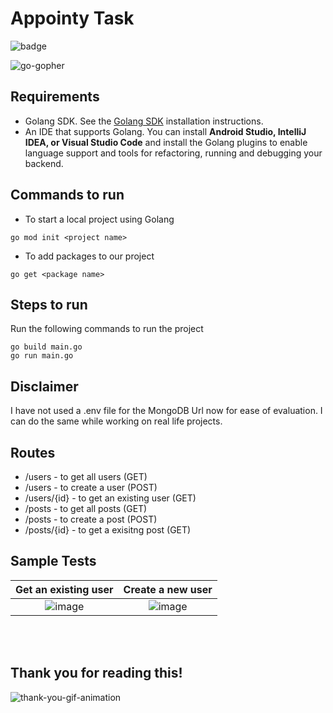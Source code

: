 # Appointy Task

![badge](https://img.shields.io/badge/Appointy-Technical%20Task-%23099DFD)

![go-gopher](https://user-images.githubusercontent.com/59786899/136669624-9007d601-5c78-4807-925e-4f4adc7c91e0.png)


## Requirements

* Golang SDK. See the [Golang SDK](https://go.dev/) installation instructions.
* An IDE that supports Golang. You can install **Android Studio, IntelliJ IDEA, or Visual Studio Code** and install the Golang plugins to enable language support and tools for refactoring, running and debugging your backend.

## Commands to run

* To start a local project using Golang
```
go mod init <project name>
```
* To add packages to our project
```
go get <package name>
```


## Steps to run

Run the following commands to run the project

```
go build main.go
go run main.go
```


## Disclaimer
I have not used a .env file for the MongoDB Url now for ease of evaluation. I can do the same while working on real life projects.


## Routes
* /users - to get all users (GET)
* /users - to create a user (POST)
* /users/{id} - to get an existing user (GET)
* /posts - to get all posts (GET)
* /posts - to create a post (POST)
* /posts/{id} - to get a exisitng post (GET)

## Sample Tests

Get an existing user             |  Create a new user
:-------------------------:|:-------------------------:
![image](https://user-images.githubusercontent.com/59786899/136669809-73ee4559-ebf9-4565-812f-30b9566b7e88.png)  |  ![image](https://user-images.githubusercontent.com/59786899/136669761-77146bd8-786b-409d-947a-accee3252c59.png)


<br><br>
## Thank you for reading this!

![thank-you-gif-animation](https://user-images.githubusercontent.com/59786899/136669879-db0af519-5ed2-4457-8ea1-b9f76b28a110.gif)
